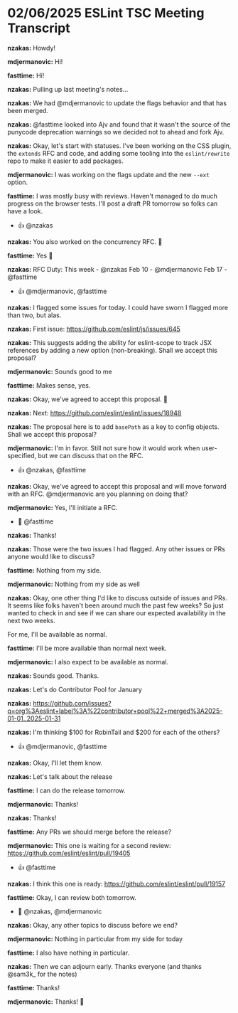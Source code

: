 # 02/06/2025 ESLint TSC Meeting Transcript

**nzakas:** Howdy!

**mdjermanovic:** Hi!

**fasttime:** Hi!

**nzakas:** Pulling up last meeting's notes...

**nzakas:** We had @mdjermanovic to update the flags behavior and that has been merged.

**nzakas:** @fasttime looked into Ajv and found that it wasn't the source of the punycode deprecation warnings so we decided not to ahead and fork Ajv.

**nzakas:** Okay, let's start with statuses. I've been working on the CSS plugin, the `extends` RFC and code, and adding some tooling into the `eslint/rewrite` repo to make it easier to add packages.

**mdjermanovic:** I was working on the flags update and the new `--ext` option.

**fasttime:** I was mostly busy with reviews. Haven't managed to do much progress on the browser tests. I'll post a draft PR tomorrow so folks can have a look.
 * 👍 @nzakas

**nzakas:** You also worked on the concurrency RFC. 🤩

**fasttime:** Yes 🙂

**nzakas:** RFC Duty:
This week - @nzakas 
Feb 10 - @mdjermanovic 
Feb 17 - @fasttime
 * 👍 @mdjermanovic, @fasttime

**nzakas:** I flagged some issues for today. I could have sworn I flagged more than two, but alas.

**nzakas:** First issue: https://github.com/eslint/js/issues/645

**nzakas:** This suggests adding the ability for eslint-scope to track JSX references by adding a new option (non-breaking). Shall we accept this proposal?

**mdjermanovic:** Sounds good to me

**fasttime:** Makes sense, yes.

**nzakas:** Okay, we've agreed to accept this proposal. 🎉

**nzakas:** Next: https://github.com/eslint/eslint/issues/18948

**nzakas:** The proposal here is to add `basePath` as a key to config objects. Shall we accept this proposal?

**mdjermanovic:** I'm in favor. Still not sure how it would work when user-specified, but we can discuss that on the RFC.
 * 👍 @nzakas, @fasttime

**nzakas:** Okay, we've agreed to accept this proposal and will move forward with an RFC. @mdjermanovic are you planning on doing that?

**mdjermanovic:** Yes, I'll initiate a RFC.
 * 🙏 @fasttime

**nzakas:** Thanks!

**nzakas:** Those were the two issues I had flagged. Any other issues or PRs anyone would like to discuss?

**fasttime:** Nothing from my side.

**mdjermanovic:** Nothing from my side as well

**nzakas:** Okay, one other thing I'd like to discuss outside of issues and PRs. It seems like folks haven't been around much the past few weeks? So just wanted to check in and see if we can share our expected availability in the next two weeks.

For me, I'll be available as normal.

**fasttime:** I'll be more available than normal next week.

**mdjermanovic:** I also expect to be available as normal.

**nzakas:** Sounds good. Thanks.

**nzakas:** Let's do Contributor Pool for January

**nzakas:** https://github.com/issues?q=org%3Aeslint+label%3A%22contributor+pool%22+merged%3A2025-01-01..2025-01-31

**nzakas:** I'm thinking $100 for RobinTail and $200 for each of the others?
 * 👍 @mdjermanovic, @fasttime

**nzakas:** Okay, I'll let them know.

**nzakas:** Let's talk about the release

**fasttime:** I can do the release tomorrow.

**mdjermanovic:** Thanks!

**nzakas:** Thanks!

**fasttime:** Any PRs we should merge before the release?

**mdjermanovic:** This one is waiting for a second review: https://github.com/eslint/eslint/pull/19405
 * 👍 @fasttime

**nzakas:** I think this one is ready: https://github.com/eslint/eslint/pull/19157

**fasttime:** Okay, I can review both tomorrow.
 * 🙏 @nzakas, @mdjermanovic

**nzakas:** Okay, any other topics to discuss before we end?

**mdjermanovic:** Nothing in particular from my side for today

**fasttime:** I also have nothing in particular.

**nzakas:** Then we can adjourn early. Thanks everyone (and thanks @sam3k_ for the notes)

**fasttime:** Thanks!

**mdjermanovic:** Thanks! 👋
